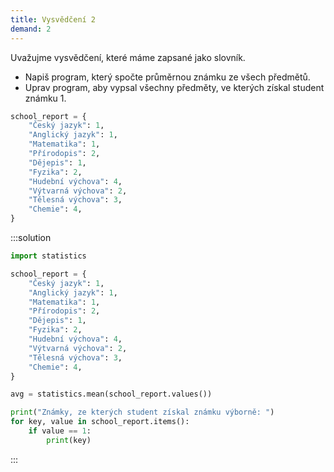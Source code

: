 ```yaml
---
title: Vysvědčení 2
demand: 2
---
```


Uvažujme vysvědčení, které máme zapsané jako slovník.

- Napiš program, který spočte průměrnou známku ze všech předmětů.
- Uprav program, aby vypsal všechny předměty, ve kterých získal student známku 1.

```py
school_report = {
    "Český jazyk": 1,
    "Anglický jazyk": 1,
    "Matematika": 1,
    "Přírodopis": 2,
    "Dějepis": 1,
    "Fyzika": 2,
    "Hudební výchova": 4,
    "Výtvarná výchova": 2,
    "Tělesná výchova": 3,
    "Chemie": 4,
}
```

:::solution
```py
import statistics

school_report = {
    "Český jazyk": 1,
    "Anglický jazyk": 1,
    "Matematika": 1,
    "Přírodopis": 2,
    "Dějepis": 1,
    "Fyzika": 2,
    "Hudební výchova": 4,
    "Výtvarná výchova": 2,
    "Tělesná výchova": 3,
    "Chemie": 4,
}

avg = statistics.mean(school_report.values())

print("Známky, ze kterých student získal známku výborně: ")
for key, value in school_report.items():
    if value == 1:
        print(key)
```
:::

